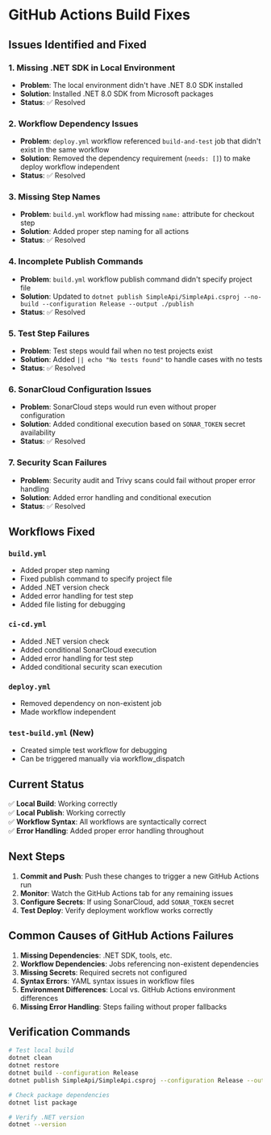 # GitHub Actions Build Fixes

## Issues Identified and Fixed

### 1. **Missing .NET SDK in Local Environment**
- **Problem**: The local environment didn't have .NET 8.0 SDK installed
- **Solution**: Installed .NET 8.0 SDK from Microsoft packages
- **Status**: ✅ Resolved

### 2. **Workflow Dependency Issues**
- **Problem**: `deploy.yml` workflow referenced `build-and-test` job that didn't exist in the same workflow
- **Solution**: Removed the dependency requirement (`needs: []`) to make deploy workflow independent
- **Status**: ✅ Resolved

### 3. **Missing Step Names**
- **Problem**: `build.yml` workflow had missing `name:` attribute for checkout step
- **Solution**: Added proper step naming for all actions
- **Status**: ✅ Resolved

### 4. **Incomplete Publish Commands**
- **Problem**: `build.yml` workflow publish command didn't specify project file
- **Solution**: Updated to `dotnet publish SimpleApi/SimpleApi.csproj --no-build --configuration Release --output ./publish`
- **Status**: ✅ Resolved

### 5. **Test Step Failures**
- **Problem**: Test steps would fail when no test projects exist
- **Solution**: Added `|| echo "No tests found"` to handle cases with no tests
- **Status**: ✅ Resolved

### 6. **SonarCloud Configuration Issues**
- **Problem**: SonarCloud steps would run even without proper configuration
- **Solution**: Added conditional execution based on `SONAR_TOKEN` secret availability
- **Status**: ✅ Resolved

### 7. **Security Scan Failures**
- **Problem**: Security audit and Trivy scans could fail without proper error handling
- **Solution**: Added error handling and conditional execution
- **Status**: ✅ Resolved

## Workflows Fixed

### `build.yml`
- Added proper step naming
- Fixed publish command to specify project file
- Added .NET version check
- Added error handling for test step
- Added file listing for debugging

### `ci-cd.yml`
- Added .NET version check
- Added conditional SonarCloud execution
- Added error handling for test step
- Added conditional security scan execution

### `deploy.yml`
- Removed dependency on non-existent job
- Made workflow independent

### `test-build.yml` (New)
- Created simple test workflow for debugging
- Can be triggered manually via workflow_dispatch

## Current Status

✅ **Local Build**: Working correctly  
✅ **Local Publish**: Working correctly  
✅ **Workflow Syntax**: All workflows are syntactically correct  
✅ **Error Handling**: Added proper error handling throughout  

## Next Steps

1. **Commit and Push**: Push these changes to trigger a new GitHub Actions run
2. **Monitor**: Watch the GitHub Actions tab for any remaining issues
3. **Configure Secrets**: If using SonarCloud, add `SONAR_TOKEN` secret
4. **Test Deploy**: Verify deployment workflow works correctly

## Common Causes of GitHub Actions Failures

1. **Missing Dependencies**: .NET SDK, tools, etc.
2. **Workflow Dependencies**: Jobs referencing non-existent dependencies
3. **Missing Secrets**: Required secrets not configured
4. **Syntax Errors**: YAML syntax issues in workflow files
5. **Environment Differences**: Local vs. GitHub Actions environment differences
6. **Missing Error Handling**: Steps failing without proper fallbacks

## Verification Commands

```bash
# Test local build
dotnet clean
dotnet restore
dotnet build --configuration Release
dotnet publish SimpleApi/SimpleApi.csproj --configuration Release --output ./publish

# Check package dependencies
dotnet list package

# Verify .NET version
dotnet --version
```